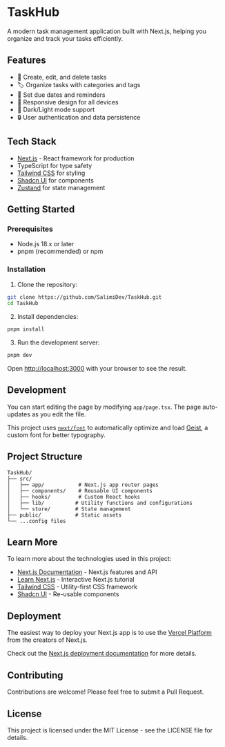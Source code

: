 # TaskHub

A modern task management application built with Next.js, helping you organize and track your tasks efficiently.

## Features

- 📝 Create, edit, and delete tasks
- 🏷️ Organize tasks with categories and tags
- 📅 Set due dates and reminders
- 📱 Responsive design for all devices
- 🌙 Dark/Light mode support
- 🔒 User authentication and data persistence

## Tech Stack

- [Next.js](https://nextjs.org/) - React framework for production
- TypeScript for type safety
- [Tailwind CSS](https://tailwindcss.com/) for styling
- [Shadcn UI](https://ui.shadcn.com/) for components
- [Zustand](https://zustand-demo.pmnd.rs/) for state management

## Getting Started

### Prerequisites

- Node.js 18.x or later
- pnpm (recommended) or npm

### Installation

1. Clone the repository:

```bash
git clone https://github.com/SalimiDev/TaskHub.git
cd TaskHub
```

2. Install dependencies:

```bash
pnpm install
```

3. Run the development server:

```bash
pnpm dev
```

Open [http://localhost:3000](http://localhost:3000) with your browser to see the result.

## Development

You can start editing the page by modifying `app/page.tsx`. The page auto-updates as you edit the file.

This project uses [`next/font`](https://nextjs.org/docs/app/building-your-application/optimizing/fonts) to automatically optimize and load [Geist](https://vercel.com/font), a custom font for better typography.

## Project Structure

```
TaskHub/
├── src/
│   ├── app/           # Next.js app router pages
│   ├── components/    # Reusable UI components
│   ├── hooks/         # Custom React hooks
│   ├── lib/          # Utility functions and configurations
│   └── store/        # State management
├── public/           # Static assets
└── ...config files
```

## Learn More

To learn more about the technologies used in this project:

- [Next.js Documentation](https://nextjs.org/docs) - Next.js features and API
- [Learn Next.js](https://nextjs.org/learn) - Interactive Next.js tutorial
- [Tailwind CSS](https://tailwindcss.com/docs) - Utility-first CSS framework
- [Shadcn UI](https://ui.shadcn.com/) - Re-usable components

## Deployment

The easiest way to deploy your Next.js app is to use the [Vercel Platform](https://vercel.com/new?utm_medium=default-template&filter=next.js&utm_source=create-next-app&utm_campaign=create-next-app-readme) from the creators of Next.js.

Check out the [Next.js deployment documentation](https://nextjs.org/docs/app/building-your-application/deploying) for more details.

## Contributing

Contributions are welcome! Please feel free to submit a Pull Request.

## License

This project is licensed under the MIT License - see the LICENSE file for details.

